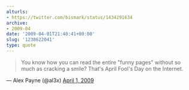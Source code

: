 ```yaml
---
alturls:
- https://twitter.com/bismark/status/1434291634
archive:
- 2009-04
date: '2009-04-01T21:40:41+00:00'
slug: '1238622041'
type: quote
---
```


> You know how you can read the entire "funny pages" without so much as
> cracking a smile? That's April Fool's Day on the Internet.

 — Alex Payne (@al3x) [April 1, 2009](https://twitter.com/al3x/status/1434280348)

